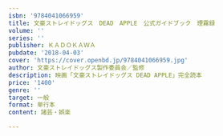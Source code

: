 ```yaml
---
isbn: '9784041066959'
title: 文豪ストレイドッグス　DEAD　APPLE　公式ガイドブック　煙霧録
volume: ''
series: ''
publisher: ＫＡＤＯＫＡＷＡ
pubdate: '2018-04-03'
cover: 'https://cover.openbd.jp/9784041066959.jpg'
author: 文豪ストレイドッグス製作委員会／監修
description: 映画「文豪ストレイドッグス DEAD APPLE」完全読本
price: '1400'
genre: ''
target: 一般
format: 単行本
content: 諸芸・娯楽

---
```

